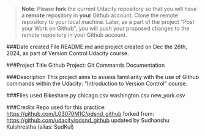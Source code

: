 >**Note**: Please **fork** the current Udacity repository so that you will have a **remote** repository in **your** Github account. Clone the remote repository to your local machine. Later, as a part of the project "Post your Work on Github", you will push your proposed changes to the remote repository in your Github account.

###Date created
File README.md and project created on Dec the 26th, 2024, as part of Version Control Udacity course.

###Project Title
Github Project: Git Commands Documentation

###Description
This project aims to assess familiarity with the use of Github commands within the Udacity: "Introduction to Version Control" course.

###Files used
Bikeshare.py chicago.csv washington.csv new_york.csv

###Credits
Repo used for this practice: https://github.com/L03070M1C/pdsnd_github forked from: https://github.com/udacity/pdsnd_github updated by Sudhanshu Kulshrestha (alias: SudKul)